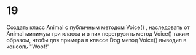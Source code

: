 # 19
Создать класс Animal с публичным методом Voice() , наследовать от Animal минимум три класса и в них перегрузить метод Voice() таким образом, чтобы для примера в классе Dog метод Voice() выводил в консоль "Woof!"
